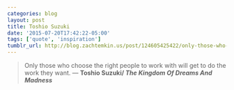 ```yaml
---
categories: blog 
layout: post
title: Toshio Suzuki
date: '2015-07-20T17:42:22-05:00'
tags: ['quote', 'inspiration']
tumblr_url: http://blog.zachtemkin.us/post/124605425422/only-those-who-choose-the-right-people-to-work
---
```

> Only those who choose the right people to work with will get to do the work they want.
— **Toshio Suzuki/ *The Kingdom Of Dreams And Madness***
